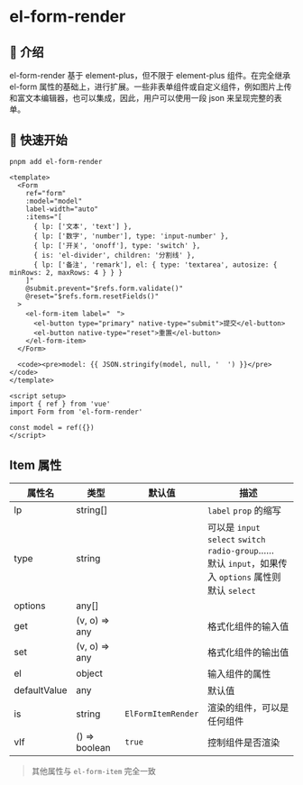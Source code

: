 # el-form-render

## 📖 介绍

el-form-render 基于 element-plus，但不限于 element-plus 组件。在完全继承 el-form 属性的基础上，进行扩展。一些非表单组件或自定义组件，例如图片上传和富文本编辑器，也可以集成，因此，用户可以使用一段 json 来呈现完整的表单。

## 🦄 快速开始

```shell
pnpm add el-form-render
```

```vue
<template>
  <Form
    ref="form"
    :model="model"
    label-width="auto"
    :items="[
      { lp: ['文本', 'text'] },
      { lp: ['数字', 'number'], type: 'input-number' },
      { lp: ['开关', 'onoff'], type: 'switch' },
      { is: 'el-divider', children: '分割线' },
      { lp: ['备注', 'remark'], el: { type: 'textarea', autosize: { minRows: 2, maxRows: 4 } } }
    ]"
    @submit.prevent="$refs.form.validate()"
    @reset="$refs.form.resetFields()"
  >
    <el-form-item label="ㅤ">
      <el-button type="primary" native-type="submit">提交</el-button>
      <el-button native-type="reset">重置</el-button>
    </el-form-item>
  </Form>
  
  <code><pre>model: {{ JSON.stringify(model, null, '  ') }}</pre></code>
</template>

<script setup>
import { ref } from 'vue'
import Form from 'el-form-render'

const model = ref({})
</script>
```

## Item 属性

| 属性名       | 类型          | 默认值                | 描述                                                                                                                                          |
| ------------ | ------------- | --------------------- | --------------------------------------------------------------------------------------------------------------------------------------------- |
| lp           | string[]      |                       | `label` `prop` 的缩写                                                                                                                         |
| type         | string        |                       | 可以是 `input` `select` `switch` `radio-group`……<br />默认 `input`，如果传入 `options` 属性则默认 `select` |
| options      | any[]         |                       |                                                                                                                                               |
| get          | (v, o) => any |                       | 格式化组件的输入值                                                                                                                            |
| set          | (v, o) => any |                       | 格式化组件的输出值                                                                                                                            |
| el           | object        |                       | 输入组件的属性                                                                                                                                |
| defaultValue | any           |                       | 默认值                                                                                                                                        |
| is           | string        | `ElFormItemRender` | 渲染的组件，可以是任何组件                                                                                                                |
| vIf          | () => boolean | `true`                | 控制组件是否渲染                                                                                                                              |

> 其他属性与 `el-form-item` 完全一致